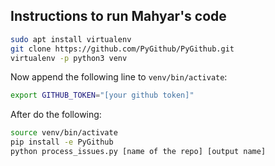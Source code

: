## Instructions to run Mahyar's code
```sh
sudo apt install virtualenv
git clone https://github.com/PyGithub/PyGithub.git
virtualenv -p python3 venv
```
Now append the following line to ```venv/bin/activate```:

```sh
export GITHUB_TOKEN="[your github token]"
```
After do the following:
```sh
source venv/bin/activate
pip install -e PyGithub
python process_issues.py [name of the repo] [output name]
```
